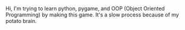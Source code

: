 Hi, I'm trying to learn python, pygame, and OOP (Object Oriented Programming) by making this game. It's a slow process because of my potato brain.
